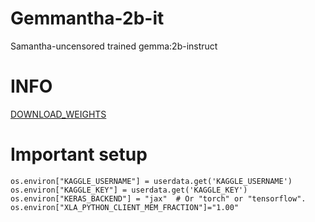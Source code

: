 # Gemmantha-2b-it
Samantha-uncensored trained gemma:2b-instruct

# INFO
[DOWNLOAD_WEIGHTS](https://huggingface.co/anton96vice/Gemmantha-2b-it-uncensored/upload/main)
# Important setup

```
os.environ["KAGGLE_USERNAME"] = userdata.get('KAGGLE_USERNAME')
os.environ["KAGGLE_KEY"] = userdata.get('KAGGLE_KEY')
os.environ["KERAS_BACKEND"] = "jax"  # Or "torch" or "tensorflow".
os.environ["XLA_PYTHON_CLIENT_MEM_FRACTION"]="1.00"
```
